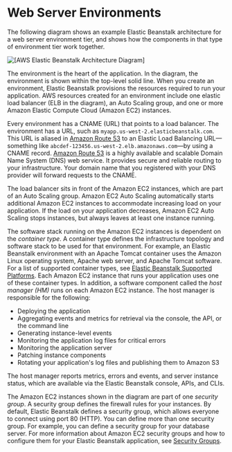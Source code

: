 # Web Server Environments<a name="concepts-webserver"></a>

The following diagram shows an example Elastic Beanstalk architecture for a web server environment tier, and shows how the components in that type of environment tier work together\.

![\[AWS Elastic Beanstalk Architecture Diagram\]](http://docs.aws.amazon.com/elasticbeanstalk/latest/dg/images/aeb-architecture2.png)

The environment is the heart of the application\. In the diagram, the environment is shown within the top\-level solid line\. When you create an environment, Elastic Beanstalk provisions the resources required to run your application\. AWS resources created for an environment include one elastic load balancer \(ELB in the diagram\), an Auto Scaling group, and one or more Amazon Elastic Compute Cloud \(Amazon EC2\) instances\.

Every environment has a CNAME \(URL\) that points to a load balancer\. The environment has a URL, such as `myapp.us-west-2.elasticbeanstalk.com`\. This URL is aliased in [Amazon Route 53](https://aws.amazon.com/route53/) to an Elastic Load Balancing URL—something like `abcdef-123456.us-west-2.elb.amazonaws.com`—by using a CNAME record\. [Amazon Route 53](https://aws.amazon.com/route53/) is a highly available and scalable Domain Name System \(DNS\) web service\. It provides secure and reliable routing to your infrastructure\. Your domain name that you registered with your DNS provider will forward requests to the CNAME\.

The load balancer sits in front of the Amazon EC2 instances, which are part of an Auto Scaling group\. Amazon EC2 Auto Scaling automatically starts additional Amazon EC2 instances to accommodate increasing load on your application\. If the load on your application decreases, Amazon EC2 Auto Scaling stops instances, but always leaves at least one instance running\. 

The software stack running on the Amazon EC2 instances is dependent on the *container type*\. A container type defines the infrastructure topology and software stack to be used for that environment\. For example, an Elastic Beanstalk environment with an Apache Tomcat container uses the Amazon Linux operating system, Apache web server, and Apache Tomcat software\. For a list of supported container types, see [Elastic Beanstalk Supported Platforms](concepts.platforms.md)\. Each Amazon EC2 instance that runs your application uses one of these container types\. In addition, a software component called the *host manager \(HM\)* runs on each Amazon EC2 instance\. The host manager is responsible for the following:
+ Deploying the application
+ Aggregating events and metrics for retrieval via the console, the API, or the command line
+ Generating instance\-level events
+ Monitoring the application log files for critical errors
+ Monitoring the application server
+ Patching instance components
+ Rotating your application's log files and publishing them to Amazon S3

The host manager reports metrics, errors and events, and server instance status, which are available via the Elastic Beanstalk console, APIs, and CLIs\.

The Amazon EC2 instances shown in the diagram are part of one *security group*\. A security group defines the firewall rules for your instances\. By default, Elastic Beanstalk defines a security group, which allows everyone to connect using port 80 \(HTTP\)\. You can define more than one security group\. For example, you can define a security group for your database server\. For more information about Amazon EC2 security groups and how to configure them for your Elastic Beanstalk application, see [Security Groups](using-features.managing.ec2.md#using-features.managing.ec2.securitygroups)\.